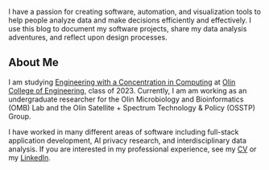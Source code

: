 I have a passion for creating software, automation, and visualization tools to help people analyze data and make decisions efficiently and effectively. I use this blog to document my software projects, share my data analysis adventures, and reflect upon design processes.

## About Me

I am studying [Engineering with a Concentration in Computing](https://olin.smartcatalogiq.com/en/2017-18/Catalog/Programs-of-Study-and-Degree-Requirements/Academic-Programs/Engineering) at [Olin College of Engineering](https://www.olin.edu/), class of 2023. Currently, I am am working as an undergraduate researcher for the Olin Microbiology and Bioinformatics (OMB) Lab and the Olin Satellite + Spectrum Technology & Policy (OSSTP) Group. 

I have worked in many different areas of software including full-stack application development, AI privacy research, and interdisciplinary data analysis. If you are interested in my professional experience, see my [CV](/Gati_Aher_Resume.pdf) or my [LinkedIn](https://www.linkedin.com/in/gatiaher).